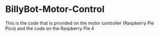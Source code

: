 # BillyBot-Motor-Control
This is the code that is provided on the motor controller (Raspberry Pie Pico) and the code on the Raspberry Pie 4 
